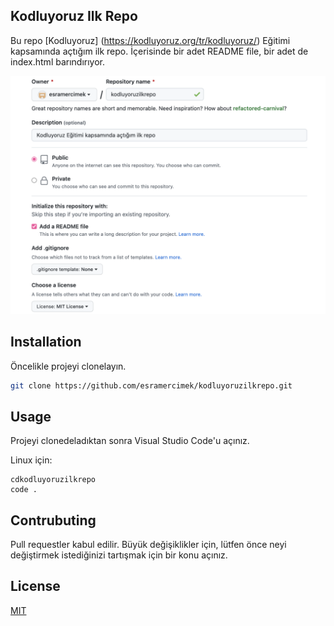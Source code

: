 ## **Kodluyoruz Ilk Repo**

Bu repo [Kodluyoruz] (https://kodluyoruz.org/tr/kodluyoruz/) Eğitimi kapsamında açtığım ilk repo. İçerisinde bir adet README file, bir adet de index.html barındırıyor.

![resim](github.png)

## **Installation**

Öncelikle projeyi clonelayın. 

```bash
git clone https://github.com/esramercimek/kodluyoruzilkrepo.git
```

## **Usage**

Projeyi clonedeladıktan sonra Visual Studio Code'u açınız.

Linux için:
```linux
cdkodluyoruzilkrepo
code .
```

## **Contrubuting**

Pull requestler kabul edilir. Büyük değişiklikler için, lütfen önce neyi değiştirmek istediğinizi tartışmak için bir konu açınız.


## **License**
[MIT](https://choosealicense.com/licenses/mit/)
